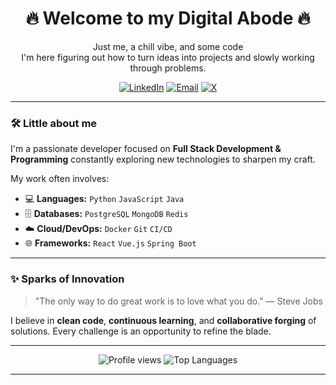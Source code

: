<div align="center">
  <h1>🔥 Welcome to my Digital Abode 🔥</h1>
  <p>Just me, a chill vibe, and some code <br> I'm here figuring out how to turn ideas into projects and slowly working through problems.</p>
</div>
<div align="center">
  <a href="https://www.linkedin.com/in/anshhhhh/" target="_blank"><img src="https://img.shields.io/badge/LinkedIn-%230077B5.svg?&style=for-the-badge&logo=linkedin&logoColor=white" alt="LinkedIn"></a>
  <a href="mailto:anshkumar975310@gmail.com"><img src="https://img.shields.io/badge/Email-D14836?style=for-the-badge&logo=gmail&logoColor=white" alt="Email"></a>
  <a href="https://x.com/a_arora937" target="_blank"><img src="https://img.shields.io/badge/Twitter-%231DA1F2.svg?&style=for-the-badge&logo=twitter&logoColor=white" alt="X"></a>
<!--   <a href="https://your-website.com" target="_blank"><img src="https://img.shields.io/badge/Website-FF5733?style=for-the-badge&logo=About.me&logoColor=white" alt="Website"></a> -->
</div>

---

### 🛠️ Little about me 

I'm a passionate developer focused on **Full Stack Development & Programming** constantly exploring new technologies to sharpen my craft.

My work often involves:
* 💻 **Languages:** `Python` `JavaScript` `Java` 
* 🗄️ **Databases:** `PostgreSQL` `MongoDB` `Redis`
* ☁️ **Cloud/DevOps:** `Docker` `Git` `CI/CD`
* 🌐 **Frameworks:** `React` `Vue.js` `Spring Boot`

---
<!--
### 🔭 My Latest Creations

| Project Name | Description | Technologies |
| :---------- | :---------- | :---------- |
| **[Project 1 Name]** | [A brief, engaging description of Project 1] | `[Tech 1]` `[Tech 2]` |
| **[Project 2 Name]** | [A brief, engaging description of Project 2] | `[Tech 1]` `[Tech 2]` |
| **[Project 3 Name]** | [A brief, engaging description of Project 3] | `[Tech 1]` `[Tech 2]` |
| *Find more projects in my repositories!* |

---
-->
### ✨ Sparks of Innovation

> "The only way to do great work is to love what you do."
> — Steve Jobs

I believe in **clean code**, **continuous learning**, and **collaborative forging** of solutions. Every challenge is an opportunity to refine the blade.



---

<div align="center">
  <img src="https://github-readme-stats.vercel.app/api?username=ansssh&theme=vue-dark&show_icons=true&hide_border=true&count_private=true" alt="Profile views">
  <img src="https://github-readme-stats.vercel.app/api/top-langs/?username=ansssh&theme=vue-dark&show_icons=true&hide_border=true&layout=compact" alt="Top Languages">
</div>

---
